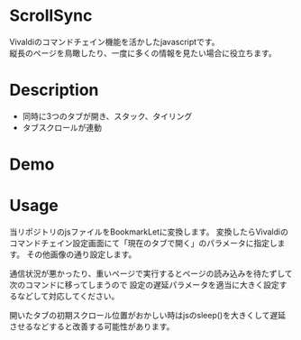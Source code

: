 # ScrollSync
Vivaldiのコマンドチェイン機能を活かしたjavascriptです。  
縦長のページを鳥瞰したり、一度に多くの情報を見たい場合に役立ちます。

# Description
* 同時に3つのタブが開き、スタック、タイリング
* タブスクロールが連動

# Demo

# Usage
当リポジトリのjsファイルをBookmarkLetに変換します。
変換したらVivaldiのコマンドチェイン設定画面にて「現在のタブで開く」のパラメータに指定します。
その他画像の通り設定します。

通信状況が悪かったり、重いページで実行するとページの読み込みを待たずして次のコマンドに移ってしまうので
設定の遅延パラメータを適当に大きく設定するなどして対応してください。

開いたタブの初期スクロール位置がおかしい時はjsのsleep()を大きくして遅延させるなどすると改善する可能性があります。
